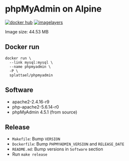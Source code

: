 # phpMyAdmin on Alpine

[![docker hub](https://img.shields.io/badge/docker-image-blue.svg?style=flat-square)](https://registry.hub.docker.com/u/splattael/phpmyadmin/)
[![imagelayers](https://badge.imagelayers.io/splattael/phpmyadmin:latest.svg)](https://imagelayers.io/?images=splattael/phpmyadmin:latest)

Image size: 44.53 MB

## Docker run

    docker run \
      --link mysql:mysql \
      --name phpmyadmin \
      -P \
      splattael/phpmyadmin

## Software

* apache2-2.4.16-r9
* php-apache2-5.6.14-r0
* phpMyAdmin 4.5.1 (from source)

## Release

* `Makefile`: Bump `VERSION`
* `Dockerfile`: Bump `PHPMYADMIN_VERSION` and `RELEASE_DATE`
* `README.md`: Bump versions in `Software` section
* Run `make release`
